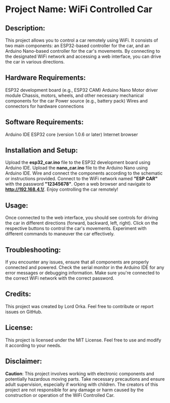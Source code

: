 # Project Name: WiFi Controlled Car


## Description:
This project allows you to control a car remotely using WiFi. It consists of two main components: an ESP32-based controller for the car, and an Arduino Nano-based controller for the car's movements. By connecting to the designated WiFi network and accessing a web interface, you can drive the car in various directions.

## Hardware Requirements:
ESP32 development board (e.g., ESP32 CAM)
Arduino Nano
Motor driver module
Chassis, motors, wheels, and other necessary mechanical components for the car
Power source (e.g., battery pack)
Wires and connectors for hardware connections

## Software Requirements:
Arduino IDE
ESP32 core (version 1.0.6 or later)
Internet browser

## Installation and Setup:
Upload the **esp32_car.ino** file to the ESP32 development board using Arduino IDE.
Upload the **nano_car.ino** file to the Arduino Nano using Arduino IDE.
Wire and connect the components according to the schematic or instructions provided.
Connect to the WiFi network named **"ESP CAR"** with the password **"12345678"**.
Open a web browser and navigate to **http://192.168.4.1/**.
Enjoy controlling the car remotely!

## Usage:
Once connected to the web interface, you should see controls for driving the car in different directions (forward, backward, left, right).
Click on the respective buttons to control the car's movements.
Experiment with different commands to maneuver the car effectively.

## Troubleshooting:
If you encounter any issues, ensure that all components are properly connected and powered.
Check the serial monitor in the Arduino IDE for any error messages or debugging information.
Make sure you're connected to the correct WiFi network with the correct password.

## Credits:
This project was created by Lord Orka. Feel free to contribute or report issues on GitHub.

## License:
This project is licensed under the MIT License. Feel free to use and modify it according to your needs.

## Disclaimer:
**Caution**: This project involves working with electronic components and potentially hazardous moving parts. Take necessary precautions and ensure adult supervision, especially if working with children.
The creators of this project are not responsible for any damage or harm caused by the construction or operation of the WiFi Controlled Car.




